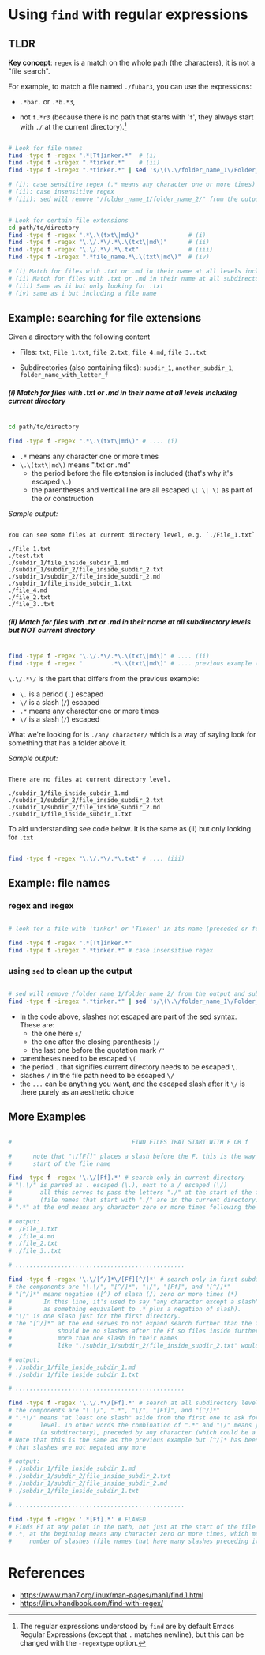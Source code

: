 # Using `find` with regular expressions

## TLDR

**Key concept**: `regex` is a match on the whole path (the characters), it is not a "file search".  

For example, to match a file named `./fubar3`, you can use the expressions: 

* `.*bar.` or `.*b.*3`,

* not `f.*r3` (because there is no path that starts with '`f`', they always start with `./` at the
  current directory).[^note_regextype]

```Bash

# Look for file names
find -type f -regex ".*[Tt]inker.*"  # (i)
find -type f -iregex ".*tinker.*"    # (ii)
find -type f -iregex ".*tinker.*" | sed 's/\(\.\/folder_name_1\/Folder_name_2\/\)/...\//'  # (iii)

# (i): case sensitive regex (.* means any character one or more times)
# (ii): case insensitive regex 
# (iii): sed will remove "/folder_name_1/folder_name_2/" from the output and substitute with "..."

```

```Bash

# Look for certain file extensions
cd path/to/directory
find -type f -regex ".*\.\(txt\|md\)"              # (i)
find -type f -regex "\.\/.*\/.*\.\(txt\|md\)"      # (ii)
find -type f -regex "\.\/.*\/.*\.txt"              # (iii)
find -type f -iregex ".*file_name.*\.\(txt\|md\)"  # (iv)

# (i) Match for files with .txt or .md in their name at all levels including current directory
# (ii) Match for files with .txt or .md in their name at all subdirectory levels but NOT current dir
# (iii) Same as ii but only looking for .txt
# (iv) same as i but including a file name

```

<!-- ≈≈≈≈≈≈≈≈≈≈≈≈≈≈≈≈≈≈≈≈≈≈≈≈≈≈≈≈≈≈≈≈≈≈≈≈≈≈≈≈≈≈≈***≈≈≈≈≈≈≈≈≈≈≈≈≈≈≈≈≈≈≈≈≈≈≈≈≈≈≈≈≈≈≈≈≈≈≈≈≈≈≈≈≈≈≈≈≈ -->
## Example: searching for file extensions

Given a directory with the following content

* Files: `txt`, `File_1.txt`, `file_2.txt`, `file_4.md`, `file_3..txt`  

* Subdirectories (also containing files): `subdir_1`, `another_subdir_1`,
  `folder_name_with_letter_f` 

##### (i) Match for files with .txt or .md in their name at all levels including current directory

```Bash

cd path/to/directory

find -type f -regex ".*\.\(txt\|md\)" # .... (i)

```

* `.*` means any character one or more times
* `\.\(txt\|md\)` means ".txt or .md" 
     - the period before the file extension is included (that's why it's escaped `\.`) 
     - the parentheses and vertical line are all escaped `\( \| \)` as part of the *or* construction

*Sample output:*

```

You can see some files at current directory level, e.g. `./File_1.txt`

./File_1.txt
./test.txt
./subdir_1/file_inside_subdir_1.md
./subdir_1/subdir_2/file_inside_subdir_2.txt
./subdir_1/subdir_2/file_inside_subdir_2.md
./subdir_1/file_inside_subdir_1.txt
./file_4.md
./file_2.txt
./file_3..txt

```

<!-- ≈≈≈≈≈≈≈≈≈≈≈≈≈≈≈≈≈≈≈≈≈≈≈≈≈≈≈≈≈≈≈≈≈≈≈≈≈≈≈≈≈ -->
##### (ii) Match for files with .txt or .md in their name at all subdirectory levels but NOT current directory

```Bash

find -type f -regex "\.\/.*\/.*\.\(txt\|md\)" # .... (ii)
find -type f -regex "        .*\.\(txt\|md\)" # .... previous example (i) adapted for comparison

```

`\.\/.*\/` is the part that differs from the previous example:

* `\.` is a period (`.`) escaped
* `\/` is a slash (`/`) escaped
* `.*` means any character one or more times
* `\/` is a slash (`/`) escaped

What we're looking for is `./any character/` which is a way of saying look for something that has a
folder above it.

*Sample output:*

```

There are no files at current directory level.

./subdir_1/file_inside_subdir_1.md
./subdir_1/subdir_2/file_inside_subdir_2.txt
./subdir_1/subdir_2/file_inside_subdir_2.md
./subdir_1/file_inside_subdir_1.txt

```

To aid understanding see code below. It is the same as (ii) but only looking for `.txt`

```Bash

find -type f -regex "\.\/.*\/.*\.txt" # .... (iii)

```


<!-- ≈≈≈≈≈≈≈≈≈≈≈≈≈≈≈≈≈≈≈≈≈≈≈≈≈≈≈≈≈≈≈≈≈≈≈≈≈≈≈≈≈≈≈***≈≈≈≈≈≈≈≈≈≈≈≈≈≈≈≈≈≈≈≈≈≈≈≈≈≈≈≈≈≈≈≈≈≈≈≈≈≈≈≈≈≈≈≈≈ -->
## Example: file names

### regex and iregex

```Bash

# look for a file with 'tinker' or 'Tinker' in its name (preceded or followed by any character)

find -type f -regex ".*[Tt]inker.*"
find -type f -iregex ".*tinker.*" # case insensitive regex

```

### using `sed` to clean up the output

```Bash

# sed will remove /folder_name_1/folder_name_2/ from the output and substitute with ... 
find -type f -iregex ".*tinker.*" | sed 's/\(\.\/folder_name_1\/Folder_name_2\/\)/...\//'

```

* In the code above, slashes not escaped are part of the sed syntax. These are:
    - the one here `s/`
    - the one after the closing parenthesis `)/`
    - the last one before the quotation mark `/'`
* parentheses need to be escaped `\(`
* the period `.` that signifies current directory needs to be escaped `\.`
* slashes `/` in the file path need to be escaped `\/`
* the `...` can be anything you want, and the escaped slash after it `\/` is there purely as an
  aesthetic choice


<!-- ≈≈≈≈≈≈≈≈≈≈≈≈≈≈≈≈≈≈≈≈≈≈≈≈≈≈≈≈≈≈≈≈≈≈≈≈≈≈≈≈≈≈≈***≈≈≈≈≈≈≈≈≈≈≈≈≈≈≈≈≈≈≈≈≈≈≈≈≈≈≈≈≈≈≈≈≈≈≈≈≈≈≈≈≈≈≈≈≈ -->
## More Examples

```Bash

#                                  FIND FILES THAT START WITH F OR f

#      note that "\/[Ff]" places a slash before the F, this is the way we ensure that F is at the
#      start of the file name

find -type f -regex '\.\/[Ff].*' # search only in current directory
# "\.\/" is parsed as . escaped (\.), next to a / escaped (\/)
#        all this serves to pass the letters "./" at the start of the file name 
#        (file names that start with "./" are in the current directory)
# ".*" at the end means any character zero or more times following the F or f

# output:
# ./File_1.txt
# ./file_4.md
# ./file_2.txt
# ./file_3..txt

# ................................................

find -type f -regex '\.\/[^/]*\/[Ff][^/]*' # search only in first subdirectory level
# the components are "\.\/", "[^/]*", "\/", "[Ff]", and "[^/]*"
# "[^/]*" means negation ([^) of slash (/) zero or more times (*)
#         In this line, it's used to say "any character except a slash" (might help to think of it
#         as something equivalent to .* plus a negation of slash). 
# "\/" is one slash just for the first directory. 
# The "[^/]*" at the end serves to not expand search further than the first subdirectory (i.e. there
#             should be no slashes after the Ff so files inside further subdirectories that have
#             more than one slash in their names
#             like "./subdir_1/subdir_2/file_inside_subdir_2.txt" would not be found) 

# output:
# ./subdir_1/file_inside_subdir_1.md
# ./subdir_1/file_inside_subdir_1.txt

# ................................................

find -type f -regex '\.\/.*\/[Ff].*' # search at all subdirectory levels but NOT at CD level
# the components are "\.\/", ".*", "\/", "[Ff]", and "[^/]*"
# ".*\/" means "at least one slash" aside from the first one to ask for CD, this puts you at subdir 
#        level. In other words the combination of ".*" and "\/" means you are looking for a slash
#        (a subdirectory), preceded by any character (which could be a slash)
# Note that this is the same as the previous example but [^/]* has been changed for .*, which means
# that slashes are not negated any more

# output:
# ./subdir_1/file_inside_subdir_1.md
# ./subdir_1/subdir_2/file_inside_subdir_2.txt
# ./subdir_1/subdir_2/file_inside_subdir_2.md
# ./subdir_1/file_inside_subdir_1.txt

# ................................................

find -type f -regex '.*[Ff].*' # FLAWED
# Finds Ff at any point in the path, not just at the start of the file
# .*, at the beginning means any character zero or more times, which means that it could be any
#     number of slashes (file names that have many slashes preceding it are in subdirectories)

```


<!-- ≈≈≈≈≈≈≈≈≈≈≈≈≈≈≈≈≈≈≈≈≈≈≈≈≈≈≈≈≈≈≈≈≈≈≈≈≈≈≈≈≈≈≈≈≈≈≈≈≈≈≈≈≈≈≈≈≈≈≈≈≈≈≈≈≈≈≈≈≈≈≈≈≈≈≈≈≈≈≈≈≈≈≈≈≈≈≈≈≈≈≈ -->
# References

* https://www.man7.org/linux/man-pages/man1/find.1.html
* https://linuxhandbook.com/find-with-regex/


[^note_regextype]: The regular expressions understood by `find` are by default Emacs Regular
Expressions (except that `.` matches newline), but this can be changed with the `-regextype`
option.
